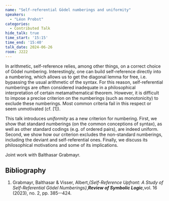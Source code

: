```yaml
---
name: "Self-referential Gödel numberings and uniformity"
speakers:
  - "Léon Probst"
categories:
  - Contributed Talk
hide_talk: true
time_start: '15:15'
time_end: '15:40'
talk_date: 2024-06-26
room: J222
---
```









In arithmetic, self-reference relies, among other things, on a correct choice of Gödel numbering. Interestingly, one can build self-reference directly into a numbering, which allows us to get the diagonal lemma for free, i.e. bypassing the usual arithmetic of the syntax. For this reason, self-referential numberings are often considered inadequate in a philosophical interpretation of certain metamathematical theorem. However, it is difficult to impose a precise criterion on the numberings (such as monotonicity) to exclude these numberings. Most common criteria fail in this respect or seem unmotivated (cf. [1]).

This talk introduces _uniformity_ as a new criterion for numbering. First, we show that standard numberings (on the common conceptions of syntax), as well as other standard codings (e.g. of ordered pairs), are indeed uniform. Second, we show how our criterion excludes the non-standard numberings, including the deviant and self-referential ones. Finally, we discuss its philosophical motivations and some of its implications.

Joint work with Balthasar Grabmayr.

## Bibliography










1. Grabmayr, Balthasar & Visser, Albert,_{Self-Reference Upfront: A Study of Self-Referential Gödel Numberings}_,**_Review of Symbolic Logic_**,vol. 16 (2023), no. 2, pp. 385--424.






